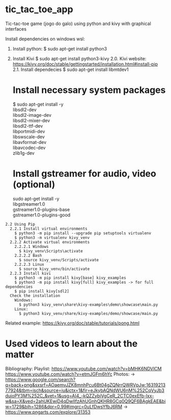 # tic_tac_toe_app
Tic-tac-toe game (jogo do galo) using python and kivy with graphical interfaces

Install dependencies on windows wsl:
  1. Install python:
    $ sudo apt-get install python3
  2. Install Kivi
    $ sudo apt-get install python3-kivy
    2.0. Kivi website:
      https://kivy.org/doc/stable/gettingstarted/installation.html#install-pip
    2.1. Install dependecies
      $ sudo apt-get install libmtdev1
      
      # Install necessary system packages
      $ sudo apt-get install -y \
            libsdl2-dev \
            libsdl2-image-dev \
            libsdl2-mixer-dev \
            libsdl2-ttf-dev \
            libportmidi-dev \
            libswscale-dev \
            libavformat-dev \
            libavcodec-dev \
            zlib1g-dev
      
      # Install gstreamer for audio, video (optional)
      sudo apt-get install -y \
            libgstreamer1.0 \
            gstreamer1.0-plugins-base \
            gstreamer1.0-plugins-good
            
    2.2 Using Pip
      2.2.1 Install virtual environments
        $ python3 -m pip install --upgrade pip setuptools virtualenv
        $ python3 -m virtualenv kivy_venv
      2.2.2 Activate virtual environments
        2.2.2.1 Windows
          $ kivy_venv\Scripts\activate
        2.2.2.2 Bash
          $ source kivy_venv/Scripts/activate
        2.2.2.3 Linux
          $ source kivy_venv/bin/activate
      2.2.3 Install kivi
        $ python3 -m pip install kivy[base] kivy_examples
        $ python3 -m pip install kivy[full] kivy_examples -> for full dependencies
        $ pip install kivy[sdl2]
      Check the installation
        Windows:
          $ python3 kivy_venv\share\kivy-examples\demo\showcase\main.py
        Linux:
          $ python3 kivy_venv/share/kivy-examples/demo/showcase/main.py

Related example:
  https://kivy.org/doc/stable/tutorials/pong.html

# Used videos to learn about the matter
Bibliography:
  Playlist: https://www.youtube.com/watch?v=bMHK6NDVlCM
  https://www.youtube.com/watch?v=etmJGFm6hYc
  Photos: -> https://www.google.com/search?q=back+png&sxsrf=AOaemvJZK8mnhPcu6Bt04gZQNrrQWRVpJw:1631921377924&tbm=isch&source=iu&ictx=1&fir=eJkybAQNdWU6nM%252CqVyJb3dujoPY3M%252C_&vet=1&usg=AI4_-kQZZybjVgCeR_2CTC0exEfb-lxx-w&sa=X&ved=2ahUKEwjD4qDwlIfzAhUGnhQKHR8GCq0Q9QF6BAgkEAE&biw=1729&bih=1286&dpr=0.99#imgrc=0uLfDwsYfbJ6RM
          -> https://www.pngarts.com/explore/31353

